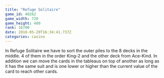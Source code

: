 ```yaml
---
title: "Refuge Solitaire"
game_id: 40262
game_width: 720
game_height: 480
rank: 16700
date: 2016-05-20T16:34:41.737Z
categories: casino
---
```

In Refuge Solitaire we have to sort the outer piles to the 8 decks in the middle. 4 of them in the order King-2 and the other deck from Ace-Kind. In addition we can move the cards in the tableaus on top of another as long as it has the same suit and is one lower or higher than the current value of the card to reach other cards.